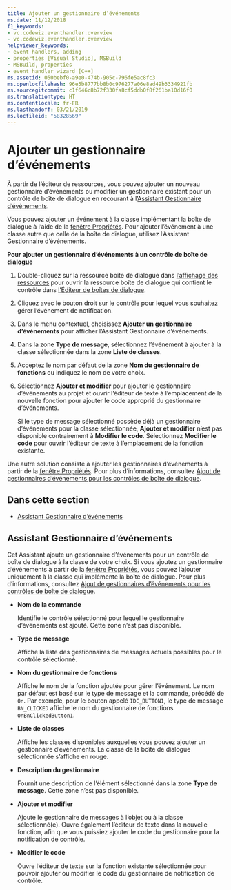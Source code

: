 ```yaml
---
title: Ajouter un gestionnaire d’événements
ms.date: 11/12/2018
f1_keywords:
- vc.codewiz.eventhandler.overview
- vc.codewiz.eventhandler.overview
helpviewer_keywords:
- event handlers, adding
- properties [Visual Studio], MSBuild
- MSBuild, properties
- event handler wizard [C++]
ms.assetid: 050bebf0-a9e0-474b-905c-796fe5ac8fc3
ms.openlocfilehash: 96e5b8777bb8b0c976277a06e8ad49b3334921fb
ms.sourcegitcommit: c1f646c8b72f330fa8cf5ddb0f8f261ba10d16f0
ms.translationtype: HT
ms.contentlocale: fr-FR
ms.lasthandoff: 03/21/2019
ms.locfileid: "58328569"
---
```

# <a name="add-an-event-handler"></a>Ajouter un gestionnaire d’événements

À partir de l’éditeur de ressources, vous pouvez ajouter un nouveau gestionnaire d’événements ou modifier un gestionnaire existant pour un contrôle de boîte de dialogue en recourant à l’[Assistant Gestionnaire d’événements](#event-handler-wizard).

Vous pouvez ajouter un événement à la classe implémentant la boîte de dialogue à l’aide de la [fenêtre Propriétés](/visualstudio/ide/reference/properties-window). Pour ajouter l’événement à une classe autre que celle de la boîte de dialogue, utilisez l’Assistant Gestionnaire d’événements.

**Pour ajouter un gestionnaire d’événements à un contrôle de boîte de dialogue**

1. Double-cliquez sur la ressource boîte de dialogue dans [l’affichage des ressources](../windows/how-to-create-a-resource-script-file.md#create-resources) pour ouvrir la ressource boîte de dialogue qui contient le contrôle dans [l’Éditeur de boîtes de dialogue](../windows/dialog-editor.md).

1. Cliquez avec le bouton droit sur le contrôle pour lequel vous souhaitez gérer l’événement de notification.

1. Dans le menu contextuel, choisissez **Ajouter un gestionnaire d’événements** pour afficher l’Assistant Gestionnaire d’événements.

1. Dans la zone **Type de message**, sélectionnez l’événement à ajouter à la classe sélectionnée dans la zone **Liste de classes**.

1. Acceptez le nom par défaut de la zone **Nom du gestionnaire de fonctions** ou indiquez le nom de votre choix.

1. Sélectionnez **Ajouter et modifier** pour ajouter le gestionnaire d’événements au projet et ouvrir l’éditeur de texte à l’emplacement de la nouvelle fonction pour ajouter le code approprié du gestionnaire d’événements.

   Si le type de message sélectionné possède déjà un gestionnaire d’événements pour la classe sélectionnée, **Ajouter et modifier** n’est pas disponible contrairement à **Modifier le code**. Sélectionnez **Modifier le code** pour ouvrir l’éditeur de texte à l’emplacement de la fonction existante.

Une autre solution consiste à ajouter les gestionnaires d’événements à partir de la [fenêtre Propriétés](/visualstudio/ide/reference/properties-window). Pour plus d’informations, consultez [Ajout de gestionnaires d’événements pour les contrôles de boîte de dialogue](../windows/adding-event-handlers-for-dialog-box-controls.md).

## <a name="in-this-section"></a>Dans cette section

- [Assistant Gestionnaire d’événements](#event-handler-wizard)

## <a name="event-handler-wizard"></a>Assistant Gestionnaire d’événements

Cet Assistant ajoute un gestionnaire d’événements pour un contrôle de boîte de dialogue à la classe de votre choix. Si vous ajoutez un gestionnaire d’événements à partir de la [fenêtre Propriétés](/visualstudio/ide/reference/properties-window), vous pouvez l’ajouter uniquement à la classe qui implémente la boîte de dialogue. Pour plus d’informations, consultez [Ajout de gestionnaires d’événements pour les contrôles de boîte de dialogue](../windows/adding-event-handlers-for-dialog-box-controls.md).

- **Nom de la commande**

  Identifie le contrôle sélectionné pour lequel le gestionnaire d’événements est ajouté. Cette zone n’est pas disponible.

- **Type de message**

  Affiche la liste des gestionnaires de messages actuels possibles pour le contrôle sélectionné.

- **Nom du gestionnaire de fonctions**

  Affiche le nom de la fonction ajoutée pour gérer l’événement. Le nom par défaut est basé sur le type de message et la commande, précédé de `On`. Par exemple, pour le bouton appelé `IDC_BUTTON1`, le type de message `BN_CLICKED` affiche le nom du gestionnaire de fonctions `OnBnClickedButton1`.

- **Liste de classes**

  Affiche les classes disponibles auxquelles vous pouvez ajouter un gestionnaire d’événements. La classe de la boîte de dialogue sélectionnée s’affiche en rouge.

- **Description du gestionnaire**

  Fournit une description de l’élément sélectionné dans la zone **Type de message**. Cette zone n’est pas disponible.

- **Ajouter et modifier**

  Ajoute le gestionnaire de messages à l’objet ou à la classe sélectionné(e). Ouvre également l’éditeur de texte dans la nouvelle fonction, afin que vous puissiez ajouter le code du gestionnaire pour la notification de contrôle.

- **Modifier le code**

  Ouvre l’éditeur de texte sur la fonction existante sélectionnée pour pouvoir ajouter ou modifier le code du gestionnaire de notification de contrôle.
